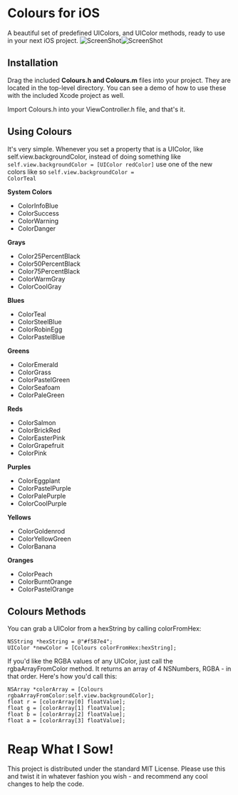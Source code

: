 Colours for iOS
=============

A beautiful set of predefined UIColors, and UIColor methods, ready to use in your next iOS project.
![ScreenShot](https://raw.github.com/bennyguitar/Colours-for-iOS/master/Screenshots/iphone1.png)![ScreenShot](https://raw.github.com/bennyguitar/Colours-for-iOS/master/Screenshots/iphone2.png)

## Installation ##

Drag the included **Colours.h and Colours.m** files into your project. They are located in the top-level directory. You can see a demo of how to use these with the included Xcode project as well.

Import Colours.h into your ViewController.h file, and that's it.


## Using Colours ##

It's very simple. Whenever you set a property that is a UIColor, like self.view.backgroundColor, instead of doing something like <code>self.view.backgroundColor = [UIColor redColor]</code> use one of the new colors like so <code>self.view.backgroundColor = ColorTeal</code>

**System Colors**

* ColorInfoBlue
* ColorSuccess
* ColorWarning
* ColorDanger

**Grays**

* Color25PercentBlack
* Color50PercentBlack
* Color75PercentBlack
* ColorWarmGray
* ColorCoolGray

**Blues**

* ColorTeal
* ColorSteelBlue
* ColorRobinEgg
* ColorPastelBlue

**Greens**

* ColorEmerald
* ColorGrass
* ColorPastelGreen
* ColorSeafoam
* ColorPaleGreen

**Reds**

* ColorSalmon
* ColorBrickRed
* ColorEasterPink
* ColorGrapefruit
* ColorPink

**Purples**

* ColorEggplant
* ColorPastelPurple
* ColorPalePurple
* ColorCoolPurple

**Yellows**

* ColorGoldenrod
* ColorYellowGreen
* ColorBanana

**Oranges**

* ColorPeach
* ColorBurntOrange
* ColorPastelOrange

## Colours Methods ##

You can grab a UIColor from a hexString by calling colorFromHex:
```shell
NSString *hexString = @"#f587e4";
UIColor *newColor = [Colours colorFromHex:hexString];
```
If you'd like the RGBA values of any UIColor, just call the rgbaArrayFromColor method. It returns an array of 4 NSNumbers, RGBA - in that order. Here's how you'd call this:
```shell
NSArray *colorArray = [Colours rgbaArrayFromColor:self.view.backgroundColor];
float r = [colorArray[0] floatValue];
float g = [colorArray[1] floatValue];
float b = [colorArray[2] floatValue];
float a = [colorArray[3] floatValue];
```
 
Reap What I Sow!
================

This project is distributed under the standard MIT License. Please use this and twist it in whatever fashion you wish - and recommend any cool changes to help the code.
